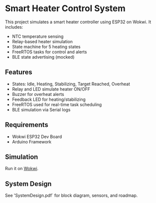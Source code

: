 # Smart Heater Control System

This project simulates a smart heater controller using ESP32 on Wokwi. It includes:
- NTC temperature sensing
- Relay-based heater simulation
- State machine for 5 heating states
- FreeRTOS tasks for control and alerts
- BLE state advertising (mocked)

## Features
- States: Idle, Heating, Stabilizing, Target Reached, Overheat
- Relay and LED simulate heater ON/OFF
- Buzzer for overheat alerts
- Feedback LED for heating/stabilizing
- FreeRTOS used for real-time task scheduling
- BLE simulation via Serial logs

## Requirements
- Wokwi ESP32 Dev Board
- Arduino Framework

## Simulation
Run it on [Wokwi](https://wokwi.com/projects/430337387035543553).

## System Design
See 'SystemDesign.pdf` for block diagram, sensors, and roadmap.

